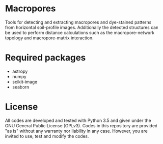# Macropores
Tools for detecting and extracting macropores and dye-stained patterns from horizontal soil-profile images. Additionally the detected structures can be used to perform distance calculations such as the macropore-network topology and macropore-matrix interaction.

# Required packages
* astropy
* numpy
* scikit-image
* seaborn

# License
All codes are developed and tested with Python 3.5 and given under the GNU General Public License (GPLv3). Codes in this repository are provided "as is" without any warranty nor liability in any case. However, you are invited to use, test and modify the codes.
